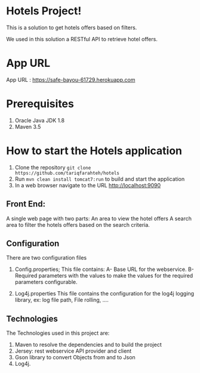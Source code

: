# Hotels Project!

This is a solution to get hotels offers based on filters.

We used in this solution a RESTful API to retrieve hotel offers.

# App URL 
App URL :	https://safe-bayou-61729.herokuapp.com
# Prerequisites

 1. Oracle Java JDK 1.8
 2. Maven 3.5
 
 
# How to start the Hotels application

 1. Clone the repository `git clone https://github.com/tariqfarahteh/hotels`
 2. Run `mvn clean install tomcat7:run` to build and start the application
 3. In a web browser navigate to the URL <http://localhost:9090>


## Front End:

A single web page with two parts:
An area to view the hotel offers
A search area to filter the hotels offers based on the search criteria.

## Configuration
There are two configuration files
 1. Config.properties; This file contains:
		A- Base URL for the webservice.
		B- Required parameters with the values to make the values for the required parameters configurable.
		
 2. Log4j.properties
	    This file contains the configuration for the log4j logging library, ex: log file path, File rolling, .... 


## Technologies
The Technologies used in this project are:

 1. Maven to resolve the dependencies and to build the project
 2. Jersey: rest webservice API provider and client
 3. Gson library to convert Objects from and to Json
 4. Log4j.